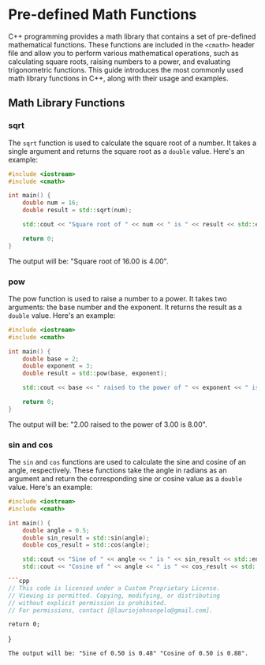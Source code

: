 # Pre-defined Math Functions
C++ programming provides a math library that contains a set of pre-defined mathematical functions. These functions are included in the `<cmath>` header file and allow you to perform various mathematical operations, such as calculating square roots, raising numbers to a power, and evaluating trigonometric functions. This guide introduces the most commonly used math library functions in C++, along with their usage and examples.

## Math Library Functions
### sqrt
The `sqrt` function is used to calculate the square root of a number. It takes a single argument and returns the square root as a `double` value. Here's an example:
```cpp
#include <iostream>
#include <cmath>

int main() {
	double num = 16;
	double result = std::sqrt(num);

	std::cout << "Square root of " << num << " is " << result << std::endl;

	return 0;
}
```
The output will be: "Square root of 16.00 is 4.00".

### pow
The pow function is used to raise a number to a power. It takes two arguments: the base number and the exponent. It returns the result as a `double` value. Here's an example:
```cpp
#include <iostream>
#include <cmath>

int main() {
	double base = 2;
	double exponent = 3;
	double result = std::pow(base, exponent);

	std::cout << base << " raised to the power of " << exponent << " is " << result << std::endl;

	return 0;
}
```
The output will be: "2.00 raised to the power of 3.00 is 8.00".

### sin and cos
The `sin` and `cos` functions are used to calculate the sine and cosine of an angle, respectively. These functions take the angle in radians as an argument and return the corresponding sine or cosine value as a `double` value. Here's an example:
```cpp
#include <iostream>
#include <cmath>

int main() {
	double angle = 0.5;
	double sin_result = std::sin(angle);
	double cos_result = std::cos(angle);

	std::cout << "Sine of " << angle << " is " << sin_result << std::endl;
	std::cout << "Cosine of " << angle << " is " << cos_result << std::endl;

```cpp
// This code is licensed under a Custom Proprietary License.
// Viewing is permitted. Copying, modifying, or distributing
// without explicit permission is prohibited.
// For permissions, contact [@lauriojohnangelo@gmail.com].
```

	return 0;
}
```
The output will be: "Sine of 0.50 is 0.48" "Cosine of 0.50 is 0.88".



